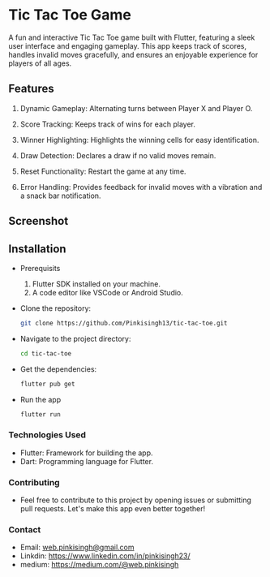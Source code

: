 # Tic Tac Toe Game

A fun and interactive Tic Tac Toe game built with Flutter, featuring a sleek user interface and engaging gameplay. This app keeps track of scores, handles invalid moves gracefully, and ensures an enjoyable experience for players of all ages.

## Features

1. Dynamic Gameplay: Alternating turns between Player X and Player O.

2. Score Tracking: Keeps track of wins for each player.

3. Winner Highlighting: Highlights the winning cells for easy identification.

4. Draw Detection: Declares a draw if no valid moves remain.

5. Reset Functionality: Restart the game at any time.

6. Error Handling: Provides feedback for invalid moves with a vibration and a snack bar notification.

## Screenshot


##  Installation
   * Prerequisits
      1. Flutter SDK installed on your machine.
      2. A code editor like VSCode or Android Studio.
    
   * Clone the repository: 
     ``` bash
     git clone https://github.com/Pinkisingh13/tic-tac-toe.git

   * Navigate to the project directory:
     ```bash
     cd tic-tac-toe
   * Get the dependencies:
     ``` bash
     flutter pub get
   * Run the app
     ``` bash
     flutter run
### Technologies Used
  * Flutter: Framework for building the app.
  * Dart: Programming language for Flutter.
### Contributing
  * Feel free to contribute to this project by opening issues or submitting pull requests. Let's make this app even better together!
### Contact
  * Email: <web.pinkisingh@gmail.com>
  * Linkdin: <https://www.linkedin.com/in/pinkisingh23/>
  * medium: <https://medium.com/@web.pinkisingh>


